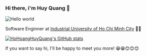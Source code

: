 ### Hi there, i'm Huy Quang 👋

![Hello world](https://user-images.githubusercontent.com/92566719/236117622-8067a4f4-3901-4b02-87d6-4c40568e3919.png)


Software Enginner at  [Industrial University of Ho Chi Minh City](https://iuh.edu.vn/vi/gioi-thieu-chung-s87.html) 🧑‍🎓

[![HoHoangHuyQuang's GitHub stats](https://github-readme-stats.vercel.app/api?username=HoHoangHuyQuang)](https://github.com/anuraghazra/github-readme-stats)
<!-- [![Top Langs](https://github-readme-stats.vercel.app/api/top-langs/?username=anuraghazra&langs_count=4)](https://github.com/anuraghazra/github-readme-stats) -->


If you want to say hi, I'll be happy to meet you more! 😁😁😊😊😊
